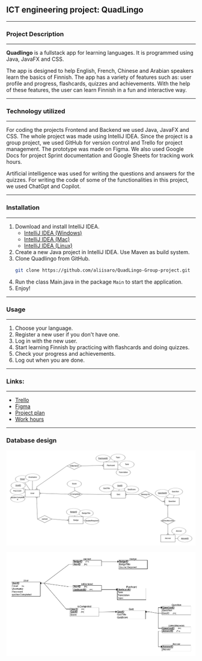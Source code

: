 <h2>ICT engineering project: QuadLingo </h2>

****
<h3>Project Description</h3>

****
**Quadlingo** is a fullstack app for learning languages. It is programmed using Java, JavaFX and CSS.

The app is designed to help English, French, Chinese and Arabian speakers learn the basics of Finnish. The app has a variety of features such as: user profile and progress, flashcards, quizzes and achievements.
With the help of these features, the user can learn Finnish in a fun and interactive way.

****

<h3>Technology utilized</h3>

****

For coding the projects Frontend and Backend we used Java, JavaFX and CSS. The whole project was made using IntelliJ IDEA.
Since the project is a group project, we used GitHub for version control and Trello for project management. The prototype was made on Figma.
We also used Google Docs for project Sprint documentation and Google Sheets for tracking work hours.

Artificial intelligence was used for writing the questions and answers for the quizzes. For writing the code of some of the functionalities in this project, we used ChatGpt and Copilot.

****

<h3>Installation</h3>

****

1. Download and install IntelliJ IDEA.
    - [IntelliJ IDEA (Windows)](https://www.jetbrains.com/idea/download/?section=windows)
    - [IntelliJ IDEA (Mac)](https://www.jetbrains.com/idea/download/?section=mac)
    - [IntelliJ IDEA (Linux)](https://www.jetbrains.com/idea/download/?section=linux)
2. Create a new Java project in IntelliJ IDEA. Use Maven as build system.
3. Clone Quadlingo from GitHub.
   ```bash
   git clone https://github.com/aliisaro/QuadLingo-Group-project.git
   ```
4. Run the class Main.java in the package `Main` to start the application.
5. Enjoy!

****

<h3>Usage</h3>

****
1. Choose your language.
2. Register a new user if you don't have one.
3. Log in with the new user.
4. Start learning Finnish by practicing with flashcards and doing quizzes.
5. Check your progress and achievements.
6. Log out when you are done.

****

<h3>Links:</h3>

****

- [Trello](https://trello.com/b/0ghzAMVd/sep1r3quadlingo)
- [Figma](https://www.figma.com/board/Zf2zcEdCqcuYQXKmy4bkty/QuadLingo-Prototype?node-id=0-1&node-type=CANVAS&t=XiQJ9bqYCNB3P3xh-0)
- [Project plan](https://docs.google.com/document/d/1-s1jKAn0swS53RCD-dMNoprozXF89F-k9JRBz1wD6L0/edit)
- [Work hours](https://docs.google.com/spreadsheets/d/10PlqGo4965hiHXeSnTN6XlKYykul5-xdi_aEbyekmFA/edit?gid=0#gid=0)

****
<h3>Database design</h3>

![ER-diagram](docs/diagrams/ER-diagram.png)

![Relational Schema](docs/diagrams/Schema.png)


